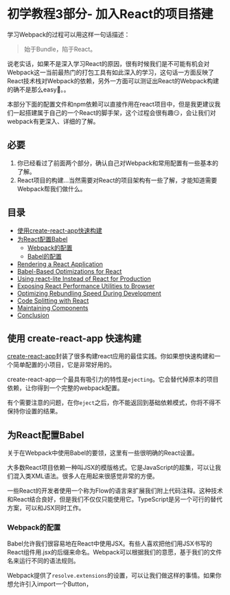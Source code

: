 
# 初学教程3部分- 加入React的项目搭建

学习Webpack的过程可以用这样一句话描述：
>始于Bundle，陷于React。

说老实话，如果不是深入学习React的原因，很有时候我们是不可能有机会对Webpack这一当前最热门的打包工具有如此深入的学习，这句话一方面反映了React技术栈对Webpack的依赖，另外一方面可以测证出React的Webpack构建的确不是那么easy🙈。。

本部分下面的配置文件和npm依赖可以直接作用在react项目中，但是我更建议我们一起搭建属于自己的一个React的脚手架，这个过程会很有趣😏，会让我们对webpack有更深入、详细的了解。

## 必要

1. 你已经看过了前面两个部分，确认自己对Webpack和常用配置有一些基本的了解。
2. React项目的构建...当然需要对React的项目架构有一些了解，才能知道需要Webpack帮我们做什么。

## 目录

* [使用create-react-app快速构建]()
* [为React配置Babel]() 
	* [Webpack的配置]() 
	* [Babel的配置]()
* [Rendering a React Application]()
* [Babel-Based Optimizations for React]()
* [Using react-lite Instead of React for Production]()
* [Exposing React Performance Utilities to Browser]()
* [Optimizing Rebundling Speed During Development]()
* [Code Splitting with React]()
* [Maintaining Components]()
* [Conclusion]()

## 使用 create-react-app 快速构建

[create-react-app](https://www.npmjs.com/package/create-react-app)封装了很多构建react应用的最佳实践。你如果想快速构建和一个简单配置的小项目，它是非常好用的。  

create-react-app一个最具有吸引力的特性是`ejecting`。它会替代掉原本的项目依赖，让你得到一个完整的webpack配置。  

有个需要注意的问题，在你`eject`之后，你不能返回到基础依赖模式，你将不得不保持你设置的结果。


## 为React配置Babel

关于在Webpack中使用Babel的要领，这里有一些很明确的React设置。

大多数React项目依赖一种叫JSX的模版格式。它是JavaScript的超集，可以让我们混入类XML语法。很多人在用起来很感觉非常的方便。

一些React的开发者使用一个称为Flow的语言来扩展我们附上代码注释。这种技术和React结合良好，但是我们不仅仅只能使用它。TypeScript是另一个可行的替代方案，可以和JSX同时工作。

### Webpack的配置

Babel允许我们很容易地在React中使用JSX。有些人喜欢把他们用JSX书写的React组件用.jsx的后缀来命名。Webpack可以根据我们的意愿，基于我们的文件名来运行不同的语法规则。

Webpack提供了`resolve.extensions`的设置，可以让我们做这样的事情。如果你想允许引入import一个Button，






















